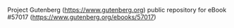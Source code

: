 Project Gutenberg (https://www.gutenberg.org) public repository for
eBook #57017 (https://www.gutenberg.org/ebooks/57017)
